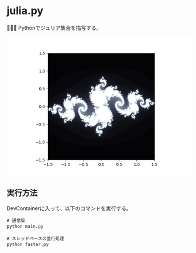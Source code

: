 # julia.py

🦀🦀🦀 Pythonでジュリア集合を描写する。  

![成果物](./.development/img/fruit.png)  

## 実行方法

DevContainerに入って、以下のコマンドを実行する。  

```shell
# 通常版
python main.py

# スレッドベースの並行処理
python faster.py
```
